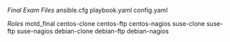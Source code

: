 *Final Exam Files*
ansible.cfg
playbook.yaml
config.yaml

*Roles*
motd_final
centos-clone
centos-ftp
centos-nagios
suse-clone
suse-ftp
suse-nagios
debian-clone
debian-ftp
debian-nagios

